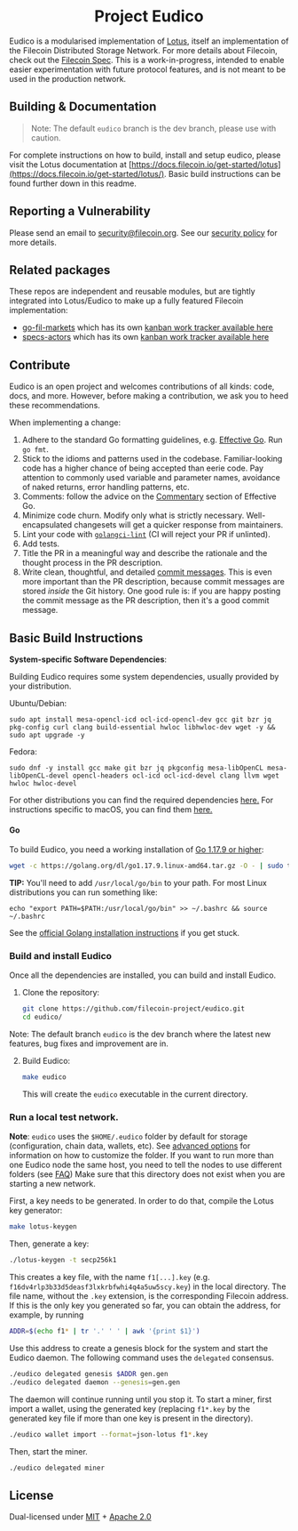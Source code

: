 
<h1 align="center">Project Eudico</h1>

Eudico is a modularised implementation of [Lotus](https://github.com/filecoin-project/lotus), itself an implementation of the Filecoin Distributed Storage Network. For more details about Filecoin, check out the [Filecoin Spec](https://spec.filecoin.io). This is a work-in-progress, intended to enable easier experimentation with future protocol features, and is not meant to be used in the production network.

## Building & Documentation

> Note: The default `eudico` branch is the dev branch, please use with caution. 
 
For complete instructions on how to build, install and setup eudico, please visit the Lotus documentation at [https://docs.filecoin.io/get-started/lotus](https://docs.filecoin.io/get-started/lotus/). Basic build instructions can be found further down in this readme.

## Reporting a Vulnerability

Please send an email to security@filecoin.org. See our [security policy](SECURITY.md) for more details.

## Related packages

These repos are independent and reusable modules, but are tightly integrated into Lotus/Eudico to make up a fully featured Filecoin implementation:

- [go-fil-markets](https://github.com/filecoin-project/go-fil-markets) which has its own [kanban work tracker available here](https://app.zenhub.com/workspaces/markets-shared-components-5daa144a7046a60001c6e253/board)
- [specs-actors](https://github.com/filecoin-project/specs-actors) which has its own [kanban work tracker available here](https://app.zenhub.com/workspaces/actors-5ee6f3aa87591f0016c05685/board)

## Contribute

Eudico is an open project and welcomes contributions of all kinds: code, docs, and more. However, before making a contribution, we ask you to heed these recommendations.

When implementing a change:

1. Adhere to the standard Go formatting guidelines, e.g. [Effective Go](https://golang.org/doc/effective_go.html). Run `go fmt`.
2. Stick to the idioms and patterns used in the codebase. Familiar-looking code has a higher chance of being accepted than eerie code. Pay attention to commonly used variable and parameter names, avoidance of naked returns, error handling patterns, etc.
3. Comments: follow the advice on the [Commentary](https://golang.org/doc/effective_go.html#commentary) section of Effective Go.
4. Minimize code churn. Modify only what is strictly necessary. Well-encapsulated changesets will get a quicker response from maintainers.
5. Lint your code with [`golangci-lint`](https://golangci-lint.run) (CI will reject your PR if unlinted).
6. Add tests.
7. Title the PR in a meaningful way and describe the rationale and the thought process in the PR description.
8. Write clean, thoughtful, and detailed [commit messages](https://chris.beams.io/posts/git-commit/). This is even more important than the PR description, because commit messages are stored _inside_ the Git history. One good rule is: if you are happy posting the commit message as the PR description, then it's a good commit message.

## Basic Build Instructions
**System-specific Software Dependencies**:

Building Eudico requires some system dependencies, usually provided by your distribution.

Ubuntu/Debian:
```
sudo apt install mesa-opencl-icd ocl-icd-opencl-dev gcc git bzr jq pkg-config curl clang build-essential hwloc libhwloc-dev wget -y && sudo apt upgrade -y
```

Fedora:
```
sudo dnf -y install gcc make git bzr jq pkgconfig mesa-libOpenCL mesa-libOpenCL-devel opencl-headers ocl-icd ocl-icd-devel clang llvm wget hwloc hwloc-devel
```

For other distributions you can find the required dependencies [here.](https://docs.filecoin.io/get-started/lotus/installation/#system-specific) For instructions specific to macOS, you can find them [here.](https://docs.filecoin.io/get-started/lotus/installation/#macos)

#### Go

To build Eudico, you need a working installation of [Go 1.17.9 or higher](https://golang.org/dl/):

```bash
wget -c https://golang.org/dl/go1.17.9.linux-amd64.tar.gz -O - | sudo tar -xz -C /usr/local
```

**TIP:**
You'll need to add `/usr/local/go/bin` to your path. For most Linux distributions you can run something like:

```shell
echo "export PATH=$PATH:/usr/local/go/bin" >> ~/.bashrc && source ~/.bashrc
```

See the [official Golang installation instructions](https://golang.org/doc/install) if you get stuck.

### Build and install Eudico

Once all the dependencies are installed, you can build and install Eudico.

1. Clone the repository:

   ```sh
   git clone https://github.com/filecoin-project/eudico.git
   cd eudico/
   ```
   
Note: The default branch `eudico` is the dev branch where the latest new features, bug fixes and improvement are in. 

2. Build Eudico:

   ```sh
   make eudico
   ```
   This will create the `eudico` executable in the current directory.

### Run a local test network.

**Note**: `eudico` uses the `$HOME/.eudico` folder by default for storage (configuration, chain data, wallets, etc). See [advanced options](https://docs.filecoin.io/get-started/lotus/configuration-and-advanced-usage/) for information on how to customize the folder.
If you want to run more than one Eudico node the same host, you need to tell the nodes to use different folders (see [FAQ](FAQ.md#q-how-can-i-run-two-eudico-peers-on-the-same-host))
Make sure that this directory does not exist when you are starting a new network.

First, a key needs to be generated. 
In order to do that, compile the Lotus key generator:

   ```bash
   make lotus-keygen
   ```

Then, generate a key:

   ```bash
   ./lotus-keygen -t secp256k1
   ```
This creates a key file, with the name `f1[...].key` (e.g. `f16dv4rlp3b33d5deasf3lxkrbfwhi4q4a5uw5scy.key`) in the local directory.
The file name, without the `.key` extension, is the corresponding Filecoin address.
If this is the only key you generated so far, you can obtain the address, for example, by running

   ```bash
   ADDR=$(echo f1* | tr '.' ' ' | awk '{print $1}')
   ```

Use this address to create a genesis block for the system and start the Eudico daemon.
The following command uses the `delegated` consensus.

   ```bash
   ./eudico delegated genesis $ADDR gen.gen
   ./eudico delegated daemon --genesis=gen.gen
   ```

The daemon will continue running until you stop it.
To start a miner, first import a wallet, using the generated key
(replacing `f1*.key` by the generated key file if more than one key is present in the directory).

   ```bash
   ./eudico wallet import --format=json-lotus f1*.key
   ```

Then, start the miner.

   ```bash
   ./eudico delegated miner
   ```

## License

Dual-licensed under [MIT](https://github.com/filecoin-project/lotus/blob/master/LICENSE-MIT) + [Apache 2.0](https://github.com/filecoin-project/lotus/blob/master/LICENSE-APACHE)
